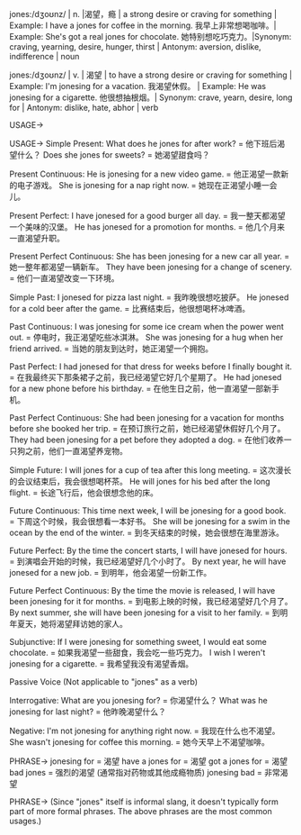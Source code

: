 jones:/dʒoʊnz/ | n. |渴望，瘾 | a strong desire or craving for something | Example: I have a jones for coffee in the morning. 我早上非常想喝咖啡。| Example: She's got a real jones for chocolate. 她特别想吃巧克力。|Synonym: craving, yearning, desire, hunger, thirst | Antonym: aversion, dislike, indifference | noun

jones:/dʒoʊnz/ | v. | 渴望 | to have a strong desire or craving for something | Example: I'm jonesing for a vacation. 我渴望休假。 | Example: He was jonesing for a cigarette. 他很想抽根烟。| Synonym: crave, yearn, desire, long for | Antonym: dislike, hate, abhor | verb


USAGE->

USAGE->
Simple Present:
What does he jones for after work? = 他下班后渴望什么？
Does she jones for sweets? = 她渴望甜食吗？

Present Continuous:
He is jonesing for a new video game. = 他正渴望一款新的电子游戏。
She is jonesing for a nap right now. = 她现在正渴望小睡一会儿。

Present Perfect:
I have jonesed for a good burger all day. = 我一整天都渴望一个美味的汉堡。
He has jonesed for a promotion for months. = 他几个月来一直渴望升职。

Present Perfect Continuous:
She has been jonesing for a new car all year. = 她一整年都渴望一辆新车。
They have been jonesing for a change of scenery. = 他们一直渴望改变一下环境。

Simple Past:
I jonesed for pizza last night. = 我昨晚很想吃披萨。
He jonesed for a cold beer after the game. = 比赛结束后，他很想喝杯冰啤酒。

Past Continuous:
I was jonesing for some ice cream when the power went out. = 停电时，我正渴望吃些冰淇淋。
She was jonesing for a hug when her friend arrived. = 当她的朋友到达时，她正渴望一个拥抱。

Past Perfect:
I had jonesed for that dress for weeks before I finally bought it. = 在我最终买下那条裙子之前，我已经渴望它好几个星期了。
He had jonesed for a new phone before his birthday. = 在他生日之前，他一直渴望一部新手机。


Past Perfect Continuous:
She had been jonesing for a vacation for months before she booked her trip. = 在预订旅行之前，她已经渴望休假好几个月了。
They had been jonesing for a pet before they adopted a dog. = 在他们收养一只狗之前，他们一直渴望养宠物。


Simple Future:
I will jones for a cup of tea after this long meeting. = 这次漫长的会议结束后，我会很想喝杯茶。
He will jones for his bed after the long flight. = 长途飞行后，他会很想念他的床。


Future Continuous:
This time next week, I will be jonesing for a good book. = 下周这个时候，我会很想看一本好书。
She will be jonesing for a swim in the ocean by the end of the winter. = 到冬天结束的时候，她会很想在海里游泳。


Future Perfect:
By the time the concert starts, I will have jonesed for hours. = 到演唱会开始的时候，我已经渴望好几个小时了。
By next year, he will have jonesed for a new job. = 到明年，他会渴望一份新工作。


Future Perfect Continuous:
By the time the movie is released, I will have been jonesing for it for months. = 到电影上映的时候，我已经渴望好几个月了。
By next summer, she will have been jonesing for a visit to her family. = 到明年夏天，她将渴望拜访她的家人。


Subjunctive:
If I were jonesing for something sweet, I would eat some chocolate. = 如果我渴望一些甜食，我会吃一些巧克力。
I wish I weren't jonesing for a cigarette. = 我希望我没有渴望香烟。


Passive Voice (Not applicable to "jones" as a verb)


Interrogative:
What are you jonesing for? = 你渴望什么？
What was he jonesing for last night? = 他昨晚渴望什么？


Negative:
I'm not jonesing for anything right now. = 我现在什么也不渴望。
She wasn't jonesing for coffee this morning. = 她今天早上不渴望咖啡。


PHRASE->
jonesing for = 渴望
have a jones for = 渴望
got a jones for = 渴望
bad jones = 强烈的渴望 (通常指对药物或其他成瘾物质)
jonesing bad = 非常渴望


PHRASE-> (Since "jones" itself is informal slang, it doesn't typically form part of more formal phrases. The above phrases are the most common usages.)
